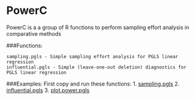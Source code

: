 PowerC
======

PowerC is a a group of R functions to perform sampling effort analysis in comparative methods

###Functions:

	sampling.pgls - Simple sampling effort analysis for PGLS linear regression
	influential.pgls - Simple (leave-one-out deletion) diagnostics for PGLS linear regression


###Examples:
First copy and run these functions: 
	1. [sampling.pgls](https://github.com/paternogbc/PowerC/blob/7c03d52ddf6826915a20bf1f24756a1036ac4260/sampling.pgls.R)
	2. [influential.pgls](https://github.com/paternogbc/PowerC/blob/master/influential.pgls.R)
	3. [plot.power.pgls](https://github.com/paternogbc/PowerC/blob/master/plot.power.pgls.R)


